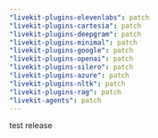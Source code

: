 ```yaml
---
"livekit-plugins-elevenlabs": patch
"livekit-plugins-cartesia": patch
"livekit-plugins-deepgram": patch
"livekit-plugins-minimal": patch
"livekit-plugins-google": patch
"livekit-plugins-openai": patch
"livekit-plugins-silero": patch
"livekit-plugins-azure": patch
"livekit-plugins-nltk": patch
"livekit-plugins-rag": patch
"livekit-agents": patch
---
```


test release
